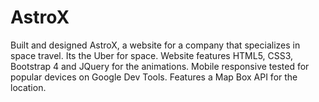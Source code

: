 # AstroX

Built and designed AstroX, a website for a company that specializes in space travel. Its the Uber for space.  Website features HTML5, CSS3, Bootstrap 4 and JQuery for the animations. Mobile responsive tested for popular devices on Google Dev Tools. Features a Map Box API for the location. 
